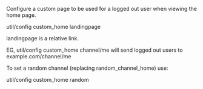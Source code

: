 Configure a custom page to be used for a logged out user when viewing the home page.

util/config custom_home landingpage

landingpage is a relative link.

EG, util/config custom_home channel/me will send logged out users to example.com/channel/me

To set a random channel (replacing random_channel_home) use:

util/config custom_home random


